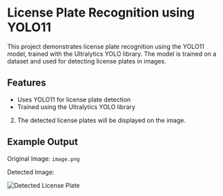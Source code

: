 # License Plate Recognition using YOLO11

This project demonstrates license plate recognition using the YOLO11 model, trained with the Ultralytics YOLO library. The model is trained on a dataset and used for detecting license plates in images.

## Features
- Uses YOLO11 for license plate detection
- Trained using the Ultralytics YOLO library



2. The detected license plates will be displayed on the image.

## Example Output

Original Image: `image.png`

Detected Image:

![Detected License Plate](img.jpg)


